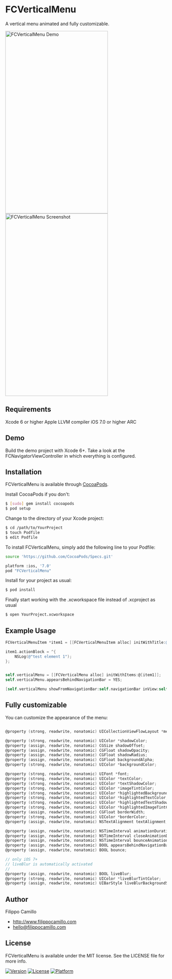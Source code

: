 # FCVerticalMenu

A vertical menu animated and fully customizable.

<img src="https://github.com/filippocamillo/FCVerticalMenu/raw/master/FCVerticalMenuDemo.gif" alt="FCVerticalMenu Demo" width="320" height="568" />

<img src="https://github.com/filippocamillo/FCVerticalMenu/raw/master/FCVerticalMenu_demo.png" alt="FCVerticalMenu Screenshot" width="320" height="568" />


## Requirements

Xcode 6 or higher
Apple LLVM compiler
iOS 7.0 or higher
ARC


## Demo

Build the demo project with Xcode 6+. Take a look at the FCNavigatorViewController in which everything is configured.

## Installation

FCVerticalMenu is available through [CocoaPods](http://cocoapods.org). 


Install CocoaPods if you don't:

``` bash
$ [sudo] gem install cocoapods
$ pod setup
```

Change to the directory of your Xcode project:

``` bash
$ cd /path/to/YourProject
$ touch Podfile
$ edit Podfile
```

To install FCVerticalMenu, simply add the following line to your Podfile:

``` bash
source 'https://github.com/CocoaPods/Specs.git'

platform :ios, '7.0'
pod "FCVerticalMenu"
```


Install for your project as usual:

``` bash
$ pod install
```

Finally start working with the .xcworkspace file instead of .xcproject as usual

``` bash
$ open YourProject.xcworkspace
```



## Example Usage

``` objective-c
FCVerticalMenuItem *item1 = [[FCVerticalMenuItem alloc] initWithTitle:@"First Menu" andIconImage:[UIImage imageNamed:@"settings-icon"]];

item1.actionBlock = ^{
    NSLog(@"test element 1");
};


self.verticalMenu = [[FCVerticalMenu alloc] initWithItems:@[item1]];
self.verticalMenu.appearsBehindNavigationBar = YES;

[self.verticalMenu showFromNavigationBar:self.navigationBar inView:self.view];

```


## Fully customizable

You can customize the appearance of the menu:

``` objective-c

@property (strong, readwrite, nonatomic) UICollectionViewFlowLayout *menuLayout;

@property (strong, readwrite, nonatomic) UIColor *shadowColor;
@property (assign, readwrite, nonatomic) CGSize shadowOffset;
@property (assign, readwrite, nonatomic) CGFloat shadowOpacity;
@property (assign, readwrite, nonatomic) CGFloat shadowRadius;
@property (assign, readwrite, nonatomic) CGFloat backgroundAlpha;
@property (strong, readwrite, nonatomic) UIColor *backgroundColor;

@property (strong, readwrite, nonatomic) UIFont *font;
@property (strong, readwrite, nonatomic) UIColor *textColor;
@property (strong, readwrite, nonatomic) UIColor *textShadowColor;
@property (strong, readwrite, nonatomic) UIColor *imageTintColor;
@property (strong, readwrite, nonatomic) UIColor *highlightedBackgroundColor;
@property (strong, readwrite, nonatomic) UIColor *highlightedTextColor;
@property (strong, readwrite, nonatomic) UIColor *highlightedTextShadowColor;
@property (strong, readwrite, nonatomic) UIColor *highlightedImageTintColor;
@property (assign, readwrite, nonatomic) CGFloat borderWidth;
@property (strong, readwrite, nonatomic) UIColor *borderColor;
@property (assign, readwrite, nonatomic) NSTextAlignment textAlignment;

@property (assign, readwrite, nonatomic) NSTimeInterval animationDuration;
@property (assign, readwrite, nonatomic) NSTimeInterval closeAnimationDuration;
@property (assign, readwrite, nonatomic) NSTimeInterval bounceAnimationDuration;
@property (assign, readwrite, nonatomic) BOOL appearsBehindNavigationBar;
@property (assign, readwrite, nonatomic) BOOL bounce;

// only iOS 7+
// liveBlur is automatically activated
//
@property (assign, readwrite, nonatomic) BOOL liveBlur;
@property (strong, readwrite, nonatomic) UIColor *liveBlurTintColor;
@property (assign, readwrite, nonatomic) UIBarStyle liveBlurBackgroundStyle;
```

## Author

Filippo Camillo

- http://www.filippocamillo.com
- hello@filippocamillo.com


## License

FCVerticalMenu is available under the MIT license. See the LICENSE file for more info.

[![Version](https://img.shields.io/cocoapods/v/FCVerticalMenu.svg?style=flat)](http://cocoadocs.org/docsets/FCVerticalMenu)
[![License](https://img.shields.io/cocoapods/l/FCVerticalMenu.svg?style=flat)](http://cocoadocs.org/docsets/FCVerticalMenu)
[![Platform](https://img.shields.io/cocoapods/p/FCVerticalMenu.svg?style=flat)](http://cocoadocs.org/docsets/FCVerticalMenu)

